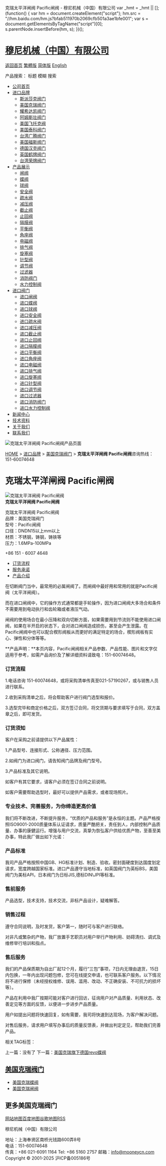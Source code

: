 克瑞太平洋闸阀 Pacific闸阀 - 穆尼机械（中国）有限公司 var \_hmt = \_hmt || \[\]; (function() { var hm = document.createElement("script"); hm.src = "//hm.baidu.com/hm.js?bfab511970b2069cfb501a3ae1bfe001"; var s = document.getElementsByTagName("script")\[0\]; s.parentNode.insertBefore(hm, s); })();

# [穆尼机械（中国）有限公司](/)

[返回首页](/ 'home') [繁體版](#) [简体版](/ '切换到简体中文版') [English](#)

产品搜索： 标题 模糊 搜索

- [公司首页](/ '公司首页')
- [进口品牌](#)
  - [斯派莎克阀门](#)
  - [美国克瑞阀门](#)
  - [耀希达凯阀门](#)
  - [阿姆斯壮阀门](#)
  - [美国飞托克阀](#)
  - [美国泰科阀门](#)
  - [台湾广腾阀门](#)
  - [美国福斯阀门](#)
  - [德国汉克阀门](#)
  - [英国鹤牌阀门](#)
  - [台湾荣牌阀门](#)
- [产品展示](#)
  - [闸阀](#)
  - [蝶阀](#)
  - [球阀](#)
  - [安全阀](#)
  - [疏水阀](#)
  - [减压阀](#)
  - [截止阀](#)
  - [止回阀](#)
  - [隔膜阀](#)
  - [平衡阀](#)
  - [角座阀](#)
  - [电磁阀](#)
  - [排气阀](#)
  - [旋塞阀](#)
  - [针型阀](#)
  - [调节阀](#)
  - [过滤器](#)
  - [消防阀门](#)
  - [水力控制阀](#)
- [进口阀门](#)
  - [进口闸阀](#)
  - [进口蝶阀](#)
  - [进口球阀](#)
  - [进口安全阀](#)
  - [进口疏水阀](#)
  - [进口减压阀](#)
  - [进口截止阀](#)
  - [进口止回阀](#)
  - [进口隔膜阀](#)
  - [进口平衡阀](#)
  - [进口角座阀](#)
  - [进口电磁阀](#)
  - [进口排气阀](#)
  - [进口旋塞阀](#)
  - [进口针型阀](#)
  - [进口调节阀](#)
  - [进口过滤器](#)
  - [进口消防阀门](#)
  - [进口水力控制阀](#)
- [新闻中心](#)
- [技术资料](#)
- [关于我们](#)
- [联系我们](#)

![克瑞太平洋闸阀 Pacific闸阀产品页面](/skin/web/img/header_pd.jpg)

[HOME](/) > [进口品牌](#) > [美国克瑞阀门](#) > **克瑞太平洋闸阀 Pacific闸阀**咨询热线：151-60074648

# 克瑞太平洋闸阀 Pacific闸阀

![克瑞太平洋闸阀 Pacific闸阀](/uploads/allimg/140422/1_0422093P3A32.jpg)  
**克瑞太平洋闸阀 Pacific闸阀**

克瑞太平洋闸阀 Pacific闸阀  
品牌：美国克瑞阀门  
型号：Pacific闸阀  
口径：DNDN15以上mm以上  
材质：不锈钢，铸钢，铸铁等  
压力：1.6MPa-100MPa

+86 151 - 6007 4648

- [订货流程](<javascript:navactive(1);>)
- [服务承诺](<javascript:navactive(2);>)
- [产品介绍](<javascript:navactive(3);>)

在切断阀门当中，最常用的必属闸阀了。而闸阀中最好用和常用的就是Pacific闸阀（太平洋闸阀）。

而在进口闸阀中，它的操作方式通常都是手轮操作，因为进口闸阀大多场合和条件不需要用到电动执行和齿轮箱或者液压气动。

闸阀的使用场合在最小压降和双向切断方面，如果需要用到节流则不能使用进口闸阀，如果在半开启的状态下，会对进口闸阀造成损伤，甚至会产生泄露。在Pacific闸阀中也可以配合楔形阀板从而更好的满足特定的场合，楔形阀板有实心、弹性和分体等等。

**产品声明：**本页内容，Pacific闸阀相关产品参数、产品性能、图片和文字仅适用于参考，如需产品询价及了解详细资料请致电：151-60074648。

### 订货流程

1.电话咨询 151-60074648，或将采购清单传真至021-57190267，或与销售人员进行联系。

2.收到采购清单之后，将会帮助客户进行阀门选型和报价。

3.选型完毕和商定价格之后，双方签订合同，将交货期与要求填写于合同，双方盖章之后，即可发货。

### 订货须知

客户在采购之前请提供以下产品属性：

1.产品型号、连接形式、公称通径、压力范围。

2.如阀门为进口阀门，请告知阀门品牌及阀门型号。

3.产品标准及其它说明。

如客户有其它要求，请客户必须在签订合同之前说明。

如客户需要帮助选型时，最好可以提供产品需求，或者现场照片。

### 专业技术、完善服务，为你缔造更高价值

我们将不断改进，不断提升服务，“优质的产品和服务”是永恒的主题。产品严格按照ISO9001-2000质量体系认证请求，质量严酷把关，责任到人，内部控制产品质量、办事的康健运行。增强与用户交流，真挚为恢弘客户供给优质产物，至善至美办事，特此我厂做出如下允诺：

### 产品标准

我司产品严格按照中国GB、HG标准计划、制造、验收。密封面硬度到达国度划定请求，宽度跨越国家标准。进口产品遵守当地标准，如英国阀门为英标BS，美国阀门为美标API，日本阀门为日标JIS,德标DIN\\JPI等标准。

### 售前服务

产品选型，技术支持，技术交流，非标产品设计，疑难解答。

### 销售过程

遵守合同说明，及时发货，客户第一，随时可与客户进行联络。

对非凡或繁杂的产物，我厂放置手艺职员对用户举行产物利用、妨碍清扫、调式及维修举行培训和指点。

### 售后服务

我们的产品保质期为自出厂起12个月，履行“三包”事项，7日内无理由退货，15日内包换，一年内出现问题包修，您可在线提交申请，也可联系客户服务。以下情况将不进行保修（未经授权维修、误用、滥用、改动、不正确安装、不可抗力的损坏等）。

产品在利用中我厂按期可能对客户进行回访，征询用户对产品质量、利用状态、改善定见等方面的反馈，以便进一步进步产品质量。

用户如提出问题将快速回复，如有需要，我司将快速到达现场，为客户解决问题。

对售后服务，请求用户填写办事后的质量反馈表，并做出判定定见，帮助我们完善产品。

相关TAG标签：

上一篇：没有了 下一篇：[美国克瑞旗下德国revo蝶阀](/Crane/deguo-REVO.html)

## [美国克瑞阀门](#)

- [美国克瑞蝶阀](#)
- [美国克瑞闸阀](#)

## 更多美国克瑞阀门

[网站地图](#)[百度地图](/baidu.xml)[谷歌地图](/google.xml)[RSS](/rss.xml)

穆尼机械（中国）有限公司

地址：上海奉贤区南桥光钱路600弄8号  
电话：151-60074648  
传真：+86 021-6091 1164 Tel: +86 5160 2757
邮箱：info@mooneycn.com  
Copyright © 2001-2025 沪ICP备005186号
